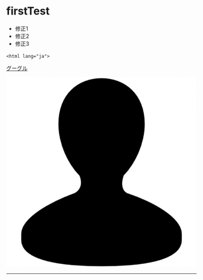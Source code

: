 # firstTest

* 修正1
* 修正2
* 修正3

`<html lang="ja">`

[グーグル](http://google.com)

![avater](images/icon.jpg)

-----

